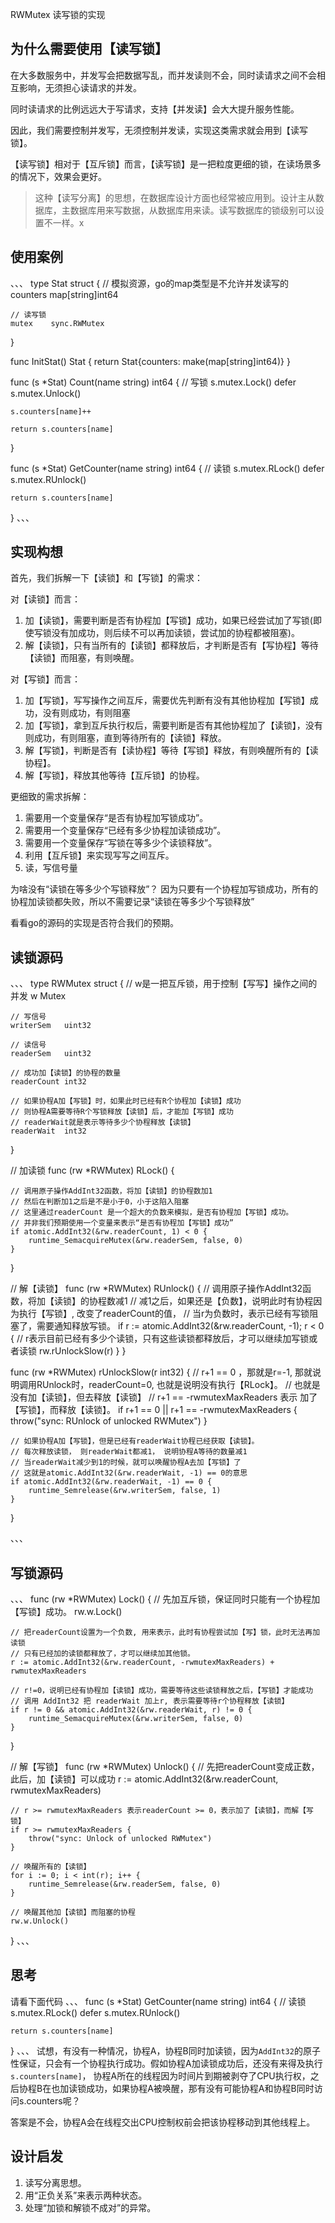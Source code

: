 RWMutex 读写锁的实现

## 为什么需要使用【读写锁】

在大多数服务中，并发写会把数据写乱，而并发读则不会，同时读请求之间不会相互影响，无须担心读请求的并发。

同时读请求的比例远远大于写请求，支持【并发读】会大大提升服务性能。

因此，我们需要控制并发写，无须控制并发读，实现这类需求就会用到【读写锁】。

【读写锁】相对于【互斥锁】而言，【读写锁】是一把粒度更细的锁，在读场景多的情况下，效果会更好。

> 这种【读写分离】的思想，在数据库设计方面也经常被应用到。设计主从数据库，主数据库用来写数据，从数据库用来读。读写数据库的锁级别可以设置不一样。x

## 使用案例
、、、
type Stat struct {
    // 模拟资源，go的map类型是不允许并发读写的
	counters map[string]int64

	// 读写锁
	mutex    sync.RWMutex
}

func InitStat() Stat {
	return Stat{counters: make(map[string]int64)}
}

func (s *Stat) Count(name string) int64 {
	// 写锁
	s.mutex.Lock()
	defer s.mutex.Unlock()

	s.counters[name]++

	return s.counters[name]
}

func (s *Stat) GetCounter(name string) int64 {
	// 读锁
	s.mutex.RLock()
	defer s.mutex.RUnlock()

	return s.counters[name]
}
、、、

## 实现构想

首先，我们拆解一下【读锁】和【写锁】的需求：

对【读锁】而言：

1. 加【读锁】，需要判断是否有协程加【写锁】成功，如果已经尝试加了写锁(即使写锁没有加成功，则后续不可以再加读锁，尝试加的协程都被阻塞)。
2. 解【读锁】，只有当所有的【读锁】都释放后，才判断是否有【写协程】等待【读锁】而阻塞，有则唤醒。

对【写锁】而言：
1. 加【写锁】，写写操作之间互斥，需要优先判断有没有其他协程加【写锁】成功，没有则成功，有则阻塞
2. 加【写锁】，拿到互斥执行权后，需要判断是否有其他协程加了【读锁】，没有则成功，有则阻塞，直到等待所有的【读锁】释放。
3. 解【写锁】，判断是否有【读协程】等待【写锁】释放，有则唤醒所有的【读协程】。
4. 解【写锁】，释放其他等待【互斥锁】的协程。

更细致的需求拆解：
1. 需要用一个变量保存“是否有协程加写锁成功”。
2. 需要用一个变量保存“已经有多少协程加读锁成功”。
3. 需要用一个变量保存“写锁在等多少个读锁释放”。
4. 利用【互斥锁】来实现写写之间互斥。
5. 读，写信号量

为啥没有“读锁在等多少个写锁释放”？
因为只要有一个协程加写锁成功，所有的协程加读锁都失败，所以不需要记录“读锁在等多少个写锁释放”

看看go的源码的实现是否符合我们的预期。

## 读锁源码

、、、
type RWMutex struct {
    // w是一把互斥锁，用于控制【写写】操作之间的并发
	w  Mutex

	// 写信号
	writerSem   uint32

    // 读信号
    readerSem   uint32

    // 成功加【读锁】的协程的数量
	readerCount int32

	// 如果协程A加【写锁】时，如果此时已经有R个协程加【读锁】成功
    // 则协程A需要等待R个写锁释放【读锁】后，才能加【写锁】成功
    // readerWait就是表示等待多少个协程释放【读锁】
	readerWait  int32
}

// 加读锁
func (rw *RWMutex) RLock() {

    // 调用原子操作AddInt32函数，将加【读锁】的协程数加1
    // 然后在判断加1之后是不是小于0，小于这陷入阻塞
    // 这里通过readerCount 是一个超大的负数来模拟，是否有协程加【写锁】成功。
    // 并非我们预期使用一个变量来表示“是否有协程加【写锁】成功”
	if atomic.AddInt32(&rw.readerCount, 1) < 0 {
		runtime_SemacquireMutex(&rw.readerSem, false, 0)
	}
}

// 解【读锁】
func (rw *RWMutex) RUnlock() {
    // 调用原子操作AddInt32函数，将加【读锁】的协程数减1
    // 减1之后，如果还是【负数】，说明此时有协程因为执行【写锁】, 改变了readerCount的值，
    // 当r为负数时，表示已经有写锁阻塞了，需要通知释放写锁。
	if r := atomic.AddInt32(&rw.readerCount, -1); r < 0 {
        // r表示目前已经有多少个读锁，只有这些读锁都释放后，才可以继续加写锁或者读锁
		rw.rUnlockSlow(r)
	}
}


func (rw *RWMutex) rUnlockSlow(r int32) {
    // r+1 == 0 ，那就是r=-1, 那就说明调用RUnlock时，readerCount=0, 也就是说明没有执行【RLock】。
    // 也就是没有加【读锁】，但去释放【读锁】
    // r+1 == -rwmutexMaxReaders 表示 加了【写锁】，而释放【读锁】。
	if r+1 == 0 || r+1 == -rwmutexMaxReaders {
		throw("sync: RUnlock of unlocked RWMutex")
	}

    // 如果协程A加【写锁】，但是已经有readerWait协程已经获取【读锁】。
    // 每次释放读锁， 则readerWait都减1， 说明协程A等待的数量减1
    // 当readerWait减少到1的时候，就可以唤醒协程A去加【写锁】了
    // 这就是atomic.AddInt32(&rw.readerWait, -1) == 0的意思
	if atomic.AddInt32(&rw.readerWait, -1) == 0 {
		runtime_Semrelease(&rw.writerSem, false, 1)
	}
}

、、、

## 写锁源码
、、、
func (rw *RWMutex) Lock() {
    // 先加互斥锁，保证同时只能有一个协程加【写锁】成功。
	rw.w.Lock()

    // 把readerCount设置为一个负数, 用来表示，此时有协程尝试加【写】锁，此时无法再加读锁
    // 只有已经加的读锁都释放了，才可以继续加其他锁。
	r := atomic.AddInt32(&rw.readerCount, -rwmutexMaxReaders) + rwmutexMaxReaders

	// r!=0，说明已经有协程加【读锁】成功，需要等待这些读锁释放之后，【写锁】才能成功
    // 调用 AddInt32 把 readerWait 加上r, 表示需要等待r个协程释放【读锁】
	if r != 0 && atomic.AddInt32(&rw.readerWait, r) != 0 {
		runtime_SemacquireMutex(&rw.writerSem, false, 0)
	}
}

// 解【写锁】
func (rw *RWMutex) Unlock() {
    // 先把readerCount变成正数，此后，加【读锁】可以成功
	r := atomic.AddInt32(&rw.readerCount, rwmutexMaxReaders)

    // r >= rwmutexMaxReaders 表示readerCount >= 0，表示加了【读锁】，而解【写锁】
	if r >= rwmutexMaxReaders {
		throw("sync: Unlock of unlocked RWMutex")
	}

	// 唤醒所有的【读锁】
	for i := 0; i < int(r); i++ {
		runtime_Semrelease(&rw.readerSem, false, 0)
	}

	// 唤醒其他加【读锁】而阻塞的协程
	rw.w.Unlock()
}
、、、

## 思考

请看下面代码
、、、
func (s *Stat) GetCounter(name string) int64 {
	// 读锁
	s.mutex.RLock()
	defer s.mutex.RUnlock()

	return s.counters[name]
}
、、、
试想，有没有一种情况，协程A，协程B同时加读锁，因为`AddInt32`的原子性保证，只会有一个协程执行成功。假如协程A加读锁成功后，还没有来得及执行`s.counters[name]`， 协程A所在的线程因为时间片到期被剥夺了CPU执行权，之后协程B在也加读锁成功，如果协程A被唤醒，那有没有可能协程A和协程B同时访问s.counters呢？

答案是不会，协程A会在线程交出CPU控制权前会把该协程移动到其他线程上。

## 设计启发
1. 读写分离思想。
2. 用“正负关系”来表示两种状态。
3. 处理“加锁和解锁不成对”的异常。
